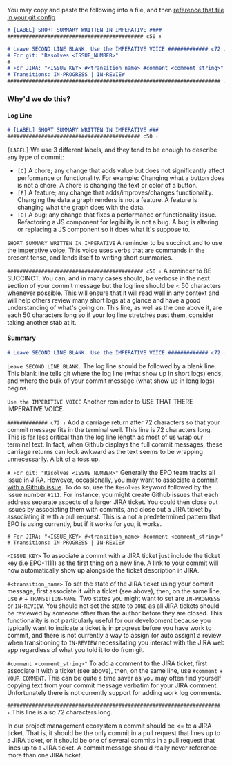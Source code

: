 You may copy and paste the following into a file, and then [reference that file in your git config](https://thoughtbot.com/blog/better-commit-messages-with-a-gitmessage-template)

```markdown
# [LABEL] SHORT SUMMARY WRITTEN IN IMPERATIVE ####
############################################ c50 ↑

# Leave SECOND LINE BLANK. Use the IMPERATIVE VOICE ############# c72 ↓
# For git: "Resolves <ISSUE_NUMBER>"
#
# For JIRA: "<ISSUE_KEY> #<transition_name> #comment <comment_string>"
# Transitions: IN-PROGRESS | IN-REVIEW
##################################################################### ↓
```

### Why'd we do this?

#### Log Line

```markdown
# [LABEL] SHORT SUMMARY WRITTEN IN IMPERATIVE ###
########################################### c50 ↑ 
```

`[LABEL]` We use 3 different labels, and they tend to be enough to describe any type of commit:

* `[C]` A chore; any change that adds value but does not significantly affect performance or functionality.  For example: Changing what a button does is not a chore. A chore is changing the text or color of a button.
* `[F]` A feature; any change that adds/improves/changes functionality. Changing the data a graph renders is not a feature. A feature is changing what the graph does with the data.
* `[B]` A bug; any change that fixes a performance or functionality issue.  Refactoring a JS component for legibility is not a bug. A bug is altering or replacing a JS component so it does what it's suppose to.

`SHORT SUMMARY WRITTEN IN IMPERATIVE` A reminder to be succinct and to use the [imperative voice](https://en.m.wikipedia.org/wiki/Imperative_mood). This voice uses verbs that are commands in the present tense, and lends itself to writing short summaries.

`############################################ c50 ↑` A reminder to BE SUCCINCT. You can, and in many cases should, be verbose in the next section of your commit message but the log line should be < 50 characters whenever possible. This will ensure that it will read well in any context and will help others review many short logs at a glance and have a good understanding of what's going on. This line, as well as the one above it, are each 50 characters long so if your log line stretches past them, consider taking another stab at it.

#### Summary

```markdown
# Leave SECOND LINE BLANK. Use the IMPERATIVE VOICE ############# c72 ↓
```

`Leave SECOND LINE BLANK.` The log line should be followed by a blank line. This blank line tells git where the log line (what show up in short logs) ends, and where the bulk of your commit message (what show up in long logs) begins.

`Use the IMPERITIVE VOICE` Another reminder to USE THAT THERE IMPERATIVE VOICE.

`############# c72 ↓` Add a carriage return after 72 characters so that your commit message fits in the terminal well. This line is 72 characters long. This is far less critical than the log line length as most of us wrap our terminal text.  In fact, when Github displays the full commit messages, these carriage returns can look awkward as the text seems to be wrapping unnecessarily. A bit of a toss up.

`# For git: "Resolves <ISSUE_NUMBER>"` Generally the EPO team tracks all issue in JIRA.  However, occasionally, you may want to [associate a commit with a Github issue](https://help.github.com/en/articles/closing-issues-using-keywords). To do so, use the `Resolves` keyword followed by the issue number `#111`. For instance, you might create Github issues that each address separate aspects of a larger JIRA ticket. You could then close out issues by associating them with commits, and close out a JIRA ticket by associating it with a pull request. This is a not a predetermined pattern that EPO is using currently, but if it works for you, it works.

```
# For JIRA: "<ISSUE_KEY> #<transition_name> #comment <comment_string>"
# Transitions: IN-PROGRESS | IN-REVIEW
```

`<ISSUE_KEY>` To associate a commit with a JIRA ticket just include the ticket key (i.e EPO-1111) as the first thing on a new line.  A link to your commit will now automatically show up alongside the ticket description in JIRA.

`#<transition_name>` To set the state of the JIRA ticket using your commit message, first associate it with a ticket (see above), then, on the same line, use `#` + `TRANSITION-NAME`. Two states you might want to set are `IN-PROGRESS` or `IN-REVIEW`.  You should not set the state to `DONE` as all JIRA tickets should be reviewed by someone other than the author before they are closed. This functionality is not particularly useful for our development because you typically want to indicate a ticket is in progress before you have work to commit, and there is not currently a way to assign (or auto assign) a review when transitioning to `IN-REVIEW` necessitating you interact with the JIRA web app regardless of what you told it to do from git.

`#comment <comment_string>"` To add a comment to the JIRA ticket, first associate it with a ticket (see above), then, on the same line, use `#comment` + `YOUR COMMENT`. This can be quite a time saver as you may often find yourself copying text from your commit message verbatim for your JIRA comment. Unfortunately there is not currently support for adding work log comments.

`##################################################################### ↓` This line is also 72 characters long.

In our project management ecosystem a commit should be <= to a JIRA ticket.  That is, it should be the only commit in a pull request that lines up to a JIRA ticket, or it should be one of several commits in a pull request that lines up to a JIRA ticket.  A commit message should really never reference more than one JIRA ticket.